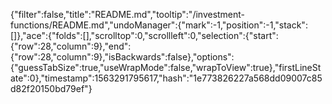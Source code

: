{"filter":false,"title":"README.md","tooltip":"/investment-functions/README.md","undoManager":{"mark":-1,"position":-1,"stack":[]},"ace":{"folds":[],"scrolltop":0,"scrollleft":0,"selection":{"start":{"row":28,"column":9},"end":{"row":28,"column":9},"isBackwards":false},"options":{"guessTabSize":true,"useWrapMode":false,"wrapToView":true},"firstLineState":0},"timestamp":1563291795617,"hash":"1e773826227a568dd09007c85d82f20150bd79ef"}